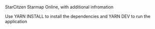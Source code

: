 StarCitzen Starmap Online, with additional infromation

Use YARN INSTALL to install the dependencies and YARN DEV to run the application